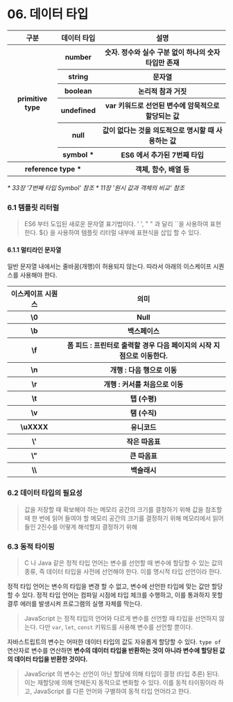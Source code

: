 # 06. 데이터 타입

<table>
    <tr>
        <th>구분</th>
        <th>데이터 타입</th>
        <th>설명</th>
    </tr>
    <tr>
        <th rowspan='6'>primitive type</th>
        <th>number</th>
        <th>숫자. 정수와 실수 구분 없이 하나의 숫자 타입만 존재</th>
    </tr>
    <tr>
        <th>string</th>
        <th>문자열</th>
    </tr>    
    <tr>
        <th>boolean</th>
        <th>논리적 참과 거짓</th>
    </tr>    
    <tr>
        <th>undefined</th>
        <th>var 키워드로 선언된 변수에 암묵적으로 할당되는 값</th>
    </tr>    
    <tr>
        <th>null</th>
        <th>값이 없다는 것을 의도적으로 명시할 때 사용하는 값</th>
    </tr>    
    <tr>
        <th>symbol *</th>
        <th>ES6 에서 추가된 7번째 타입</th>
    </tr>    
    <tr>
        <th colspan='2'>reference type *</th>
        <th>객체, 함수, 배열 등</th>
    </tr>
</table>

_* 33장 '7번째 타입 Symbol' 참조_
_* 11장 '원시 값과 객체의 비교' 참조_

### 6.1 템플릿 리터럴

> ES6 부터 도입된 새로운 문자열 표기법이다.
> ' ', " " 과 달리 ``을 사용하여 표현한다.
>${} 을 사용하여 템플릿 리터럴 내부에 표현식을 삽입 할 수 있다.

#### 6.1.1 멀티라인 문자열

일반 문자열 내에서는 줄바꿈(개행)이 허용되지 않는다. 따라서 아래의 이스케이프 시퀀스를 사용해야 한다.

<table>
 <tr>
    <th>이스케이프 시퀀스</th>
    <th>의미</th>
 </tr>
 <tr>
    <th>\0</th>
    <th>Null</th>
 </tr>
  <tr>
    <th>\b</th>
    <th>백스페이스</th>
 </tr>
 <tr>
    <th>\f</th>
    <th>폼 피드 : 프린터로 출력할 경우 다음 페이지의 시작 지점으로 이동한다.</th>
 </tr>
 <tr>
    <th>\n</th>
    <th>개행 : 다음 행으로 이동</th>
 </tr>
 <tr>
    <th>\r</th>
    <th>개행 : 커서를 처음으로 이동</th>
 </tr>
 <tr>
    <th>\t</th>
    <th>탭 (수평)</th>
 </tr>
 <tr>
    <th>\v</th>
    <th>탬 (수직)</th>
 </tr>
 <tr>
    <th>\uXXXX</th>
    <th>유니코드</th>
 </tr>
 <tr>
    <th>\'</th>
    <th>작은 따옴표</th>
 </tr>
 <tr>
    <th>\"</th>
    <th>큰 따옴표</th>
 </tr>
 <tr>
    <th>\\</th>
    <th>백슬래시</th>
 </tr>

</table>

### 6.2 데이터 타입의 필요성

> 값을 저장할 때 확보해야 하는 메모리 공간의 크기를 결정하기 위해
> 값을 참조할 때 한 번에 읽어 들여야 할 메모리 공간의 크기를 결정하기 위해
> 메모리에서 읽어 들인 2진수를 어떻게 해석할지 결정하기 위해

###  6.3 동적 타이핑

> C 나 Java 같은 정적 타입 언어는 변수를 선언할 때 변수에 할당할 수 있는 값의 종류, 즉 데이터 타입을 사전에 선언해야 한다. 이를 명시적 타입 선언이라 한다.

정적 타입 언어는 변수의 타입을 변경 할 수 없고, 변수에 선언한 타입에 맞는 값만 할당할 수 있다.
정적 타입 언어는 컴파일 시점에 타입 체크를 수행하고, 이를 통과하지 못할 결루 에러를 발생시켜 프로그램의 실행 자체를 막는다.

> JavaScript 는 정적 타입의 언어와 다르게 변수를 선언할 때 타입을 선언하지 않는다. 다만 `var`, `let`, `const` 키워드를 사용해 변수를 선언할 뿐이다.

자바스트립트의 변수는 어떠한 데이터 타입의 값도 자유롭게 할당할 수 있다. `type of` 연산자로 변수를 연산하면 **변수의 데이터 타입을 반환하는 것이 아니라 변수에 할당된 값의 데이터 타입을 반환한 것이다.**

> JavaScript 의 변수는 선언이 아닌 할당에 의해 타입이 결정 (타입 추론) 된다. 이는 재할당에 의해 언제든지 동적으로 변화할 수 있다. 
> 이를 동적 타이핑이라 하고, JavaScript 를 다른 언어와 구별하여 동적 타입 언어라고 한다.